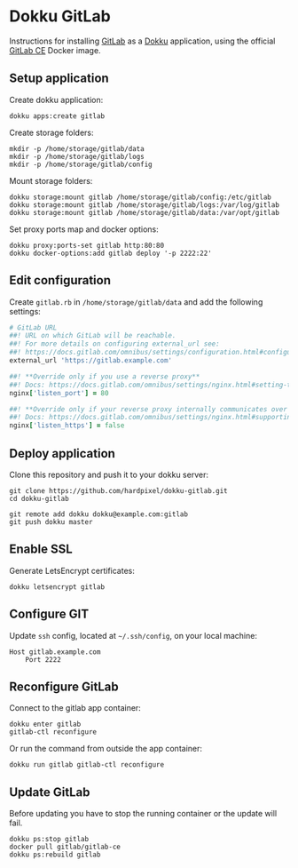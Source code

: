 Dokku GitLab
============

Instructions for installing [GitLab](https://gitlab.com) as a [Dokku](http://dokku.viewdocs.io/dokku) application, using the official [GitLab CE](https://hub.docker.com/_/gitlab-community-edition) Docker image.


Setup application
-----------------

Create dokku application:

```
dokku apps:create gitlab
```

Create storage folders:

```
mkdir -p /home/storage/gitlab/data
mkdir -p /home/storage/gitlab/logs
mkdir -p /home/storage/gitlab/config
```

Mount storage folders:

```
dokku storage:mount gitlab /home/storage/gitlab/config:/etc/gitlab
dokku storage:mount gitlab /home/storage/gitlab/logs:/var/log/gitlab
dokku storage:mount gitlab /home/storage/gitlab/data:/var/opt/gitlab
```

Set proxy ports map and docker options:

```
dokku proxy:ports-set gitlab http:80:80
dokku docker-options:add gitlab deploy '-p 2222:22'
```

Edit configuration
------------------

Create `gitlab.rb` in `/home/storage/gitlab/data` and add the following settings:

```ruby
# GitLab URL
##! URL on which GitLab will be reachable.
##! For more details on configuring external_url see:
##! https://docs.gitlab.com/omnibus/settings/configuration.html#configuring-the-external-url-for-gitlab
external_url 'https://gitlab.example.com'

##! **Override only if you use a reverse proxy**
##! Docs: https://docs.gitlab.com/omnibus/settings/nginx.html#setting-the-nginx-listen-port
nginx['listen_port'] = 80

##! **Override only if your reverse proxy internally communicates over HTTP**
##! Docs: https://docs.gitlab.com/omnibus/settings/nginx.html#supporting-proxied-ssl
nginx['listen_https'] = false
```

Deploy application
------------------

Clone this repository and push it to your dokku server:

```
git clone https://github.com/hardpixel/dokku-gitlab.git
cd dokku-gitlab

git remote add dokku dokku@example.com:gitlab
git push dokku master
```

Enable SSL
----------

Generate LetsEncrypt certificates:

```
dokku letsencrypt gitlab
```

Configure GIT
-------------

Update `ssh` config, located at `~/.ssh/config`, on your local machine:

```
Host gitlab.example.com
    Port 2222
```

Reconfigure GitLab
------------------

Connect to the gitlab app container:

```
dokku enter gitlab
gitlab-ctl reconfigure
```

Or run the command from outside the app container:

```
dokku run gitlab gitlab-ctl reconfigure
```

Update GitLab
-------------

Before updating you have to stop the running container or the update will fail.

```
dokku ps:stop gitlab
docker pull gitlab/gitlab-ce
dokku ps:rebuild gitlab
```
